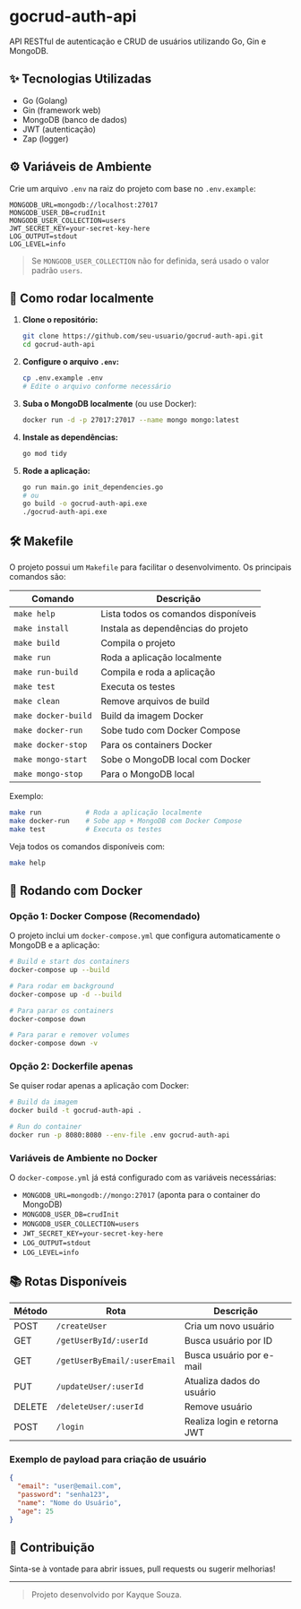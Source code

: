 # gocrud-auth-api

API RESTful de autenticação e CRUD de usuários utilizando Go, Gin e MongoDB.

## ✨ Tecnologias Utilizadas
- Go (Golang)
- Gin (framework web)
- MongoDB (banco de dados)
- JWT (autenticação)
- Zap (logger)

## ⚙️ Variáveis de Ambiente
Crie um arquivo `.env` na raiz do projeto com base no `.env.example`:

```
MONGODB_URL=mongodb://localhost:27017
MONGODB_USER_DB=crudInit
MONGODB_USER_COLLECTION=users
JWT_SECRET_KEY=your-secret-key-here
LOG_OUTPUT=stdout
LOG_LEVEL=info
```

> Se `MONGODB_USER_COLLECTION` não for definida, será usado o valor padrão `users`.

## 🚀 Como rodar localmente
1. **Clone o repositório:**
   ```sh
   git clone https://github.com/seu-usuario/gocrud-auth-api.git
   cd gocrud-auth-api
   ```
2. **Configure o arquivo `.env`:**
   ```sh
   cp .env.example .env
   # Edite o arquivo conforme necessário
   ```
3. **Suba o MongoDB localmente** (ou use Docker):
   ```sh
   docker run -d -p 27017:27017 --name mongo mongo:latest
   ```
4. **Instale as dependências:**
   ```sh
   go mod tidy
   ```
5. **Rode a aplicação:**
   ```sh
   go run main.go init_dependencies.go
   # ou
   go build -o gocrud-auth-api.exe
   ./gocrud-auth-api.exe
   ```

## 🛠️ Makefile
O projeto possui um `Makefile` para facilitar o desenvolvimento. Os principais comandos são:

| Comando                | Descrição                                 |
|------------------------|--------------------------------------------|
| `make help`            | Lista todos os comandos disponíveis        |
| `make install`         | Instala as dependências do projeto         |
| `make build`           | Compila o projeto                         |
| `make run`             | Roda a aplicação localmente                |
| `make run-build`       | Compila e roda a aplicação                |
| `make test`            | Executa os testes                         |
| `make clean`           | Remove arquivos de build                   |
| `make docker-build`    | Build da imagem Docker                     |
| `make docker-run`      | Sobe tudo com Docker Compose               |
| `make docker-stop`     | Para os containers Docker                  |
| `make mongo-start`     | Sobe o MongoDB local com Docker            |
| `make mongo-stop`      | Para o MongoDB local                       |

Exemplo:
```sh
make run           # Roda a aplicação localmente
make docker-run    # Sobe app + MongoDB com Docker Compose
make test          # Executa os testes
```

Veja todos os comandos disponíveis com:
```sh
make help
```

## 🐳 Rodando com Docker
### Opção 1: Docker Compose (Recomendado)
O projeto inclui um `docker-compose.yml` que configura automaticamente o MongoDB e a aplicação:

```sh
# Build e start dos containers
docker-compose up --build

# Para rodar em background
docker-compose up -d --build

# Para parar os containers
docker-compose down

# Para parar e remover volumes
docker-compose down -v
```

### Opção 2: Dockerfile apenas
Se quiser rodar apenas a aplicação com Docker:

```sh
# Build da imagem
docker build -t gocrud-auth-api .

# Run do container
docker run -p 8080:8080 --env-file .env gocrud-auth-api
```

### Variáveis de Ambiente no Docker
O `docker-compose.yml` já está configurado com as variáveis necessárias:
- `MONGODB_URL=mongodb://mongo:27017` (aponta para o container do MongoDB)
- `MONGODB_USER_DB=crudInit`
- `MONGODB_USER_COLLECTION=users`
- `JWT_SECRET_KEY=your-secret-key-here`
- `LOG_OUTPUT=stdout`
- `LOG_LEVEL=info`

## 📚 Rotas Disponíveis

| Método | Rota                        | Descrição                        |
|--------|-----------------------------|-----------------------------------|
| POST   | `/createUser`               | Cria um novo usuário              |
| GET    | `/getUserById/:userId`      | Busca usuário por ID              |
| GET    | `/getUserByEmail/:userEmail`| Busca usuário por e-mail          |
| PUT    | `/updateUser/:userId`       | Atualiza dados do usuário         |
| DELETE | `/deleteUser/:userId`       | Remove usuário                    |
| POST   | `/login`                    | Realiza login e retorna JWT       |

### Exemplo de payload para criação de usuário
```json
{
  "email": "user@email.com",
  "password": "senha123",
  "name": "Nome do Usuário",
  "age": 25
}
```

## 🤝 Contribuição
Sinta-se à vontade para abrir issues, pull requests ou sugerir melhorias!

---

> Projeto desenvolvido por Kayque Souza. 